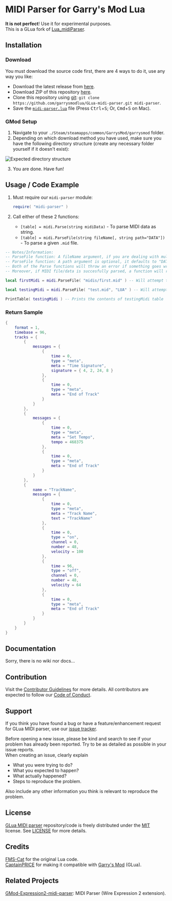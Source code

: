 # MIDI Parser for Garry's Mod Lua

**It is not perfect**! Use it for experimental purposes.  
This is a GLua fork of [Lua_midiParser](https://github.com/FMS-Cat/Lua_midiParser).

## Installation

### Download

You must download the source code first, there are 4 ways to do it, use any way you like:  
* Download the latest release from [here](https://github.com/garrysmodlua/GLua-midi-parser/releases/latest).  
* Download ZIP of this repository [here](https://github.com/garrysmodlua/GLua-midi-parser/archive/master.zip).
* Clone this repository using [git](https://git-scm.com/downloads): `git clone https://github.com/garrysmodlua/GLua-midi-parser.git midi-parser`.
* Save the <code><a href="https://raw.github.com/garrysmodlua/GLua-midi-parser/master/lua/includes/modules/midi-parser.lua">midi-parser.lua</a></code> file (Press <kbd>Ctrl</kbd>+<kbd>S</kbd>; Or, <kbd>Cmd</kbd>+<kbd>S</kbd> on Mac).

### GMod Setup

1. Navigate to your `./Steam/steamapps/common/GarrysMod/garrysmod` folder.
2. Depending on which download method you have used, make sure you have the following directory structure (create any necessary folder yourself if it doesn't exist):

![Expected directory structure](https://user-images.githubusercontent.com/9789070/27001572-ba3c1c16-4dcd-11e7-9348-a2954c8bd033.png)

3. You are done. Have fun!

## Usage / Code Example

1. Must require our `midi-parser` module:
	```lua
	require( "midi-parser" )
	```

2. Call either of these 2 functions:
	* `[table] = midi.Parse(string midiData)` - To parse MIDI data as string.
	* `[table] = midi.ParseFile(string fileName[, string path="DATA"])` - To parse a given `.mid` file.

```lua
-- Notes/Information:
-- ParseFile function: A fileName argument, if you are dealing with multiple directories, remember to use forward-slash (/) character as directory separator; do NOT use backslash (\) character.
-- ParseFile function: A path argument is optional, it defaults to "DATA" when omitted; by default it will search relative to "GarrysMod/garrysmod/data" folder.
-- Both of the Parse functions will throw an error if something goes wrong (e.g. if a given file does not exist, or could not be read, etc).
-- Moreover, if MIDI file/data is succesfully parsed, a function will return a table as a result.

local firstMidi = midi.ParseFile( "midis/first.mid" ) -- Will attempt to parse "GarrysMod/garrysmod/data/midis/first.mid" file

local testingMidi = midi.ParseFile( "test.mid", "LUA" ) -- Will attempt to parse "GarrysMod/garrysmod/lua/test.mid" file

PrintTable( testingMidi ) -- Prints the contents of testingMidi table
```

### Return Sample

```lua
{
	format = 1,
	timebase = 96,
	tracks = {
		{
			messages = {
				{
					time = 0,
					type = "meta",
					meta = "Time Signature",
					signature = { 4, 2, 24, 8 }
				},
				{
					time = 0,
					type = "meta",
					meta = "End of Track"
				}
			}
		},
		{
			messages = {
				{
					time = 0,
					type = "meta",
					meta = "Set Tempo",
					tempo = 468375
				},
				{
					time = 0,
					type = "meta",
					meta = "End of Track"
				}
			}
		},
		{
			name = "TrackName",
			messages = {
				{
					time = 0,
					type = "meta",
					meta = "Track Name",
					text = "TrackName"
				},
				{
					time = 0,
					type = "on",
					channel = 0,
					number = 48,
					velocity = 100
				},
				{
					time = 96,
					type = "off",
					channel = 0,
					number = 48,
					velocity = 64
				},
				{
					time = 0,
					type = "meta",
					meta = "End of Track"
				}
			}
		}
	}
}
```

## Documentation

Sorry, there is no wiki nor docs...

## Contribution

Visit the [Contributor Guidelines](https://github.com/garrysmodlua/GLua-midi-parser/blob/master/.github/CONTRIBUTING.md) for more details. All contributors are expected to follow our [Code of Conduct](https://github.com/garrysmodlua/GLua-midi-parser/master/.github/CODE_OF_CONDUCT.md).

## Support

If you think you have found a bug or have a feature/enhancement request for GLua MIDI parser, use our [issue tracker](https://github.com/garrysmodlua/GLua-midi-parser/issues/new).  

Before opening a new issue, please be kind and search to see if your problem has already been reported. Try to be as detailed as possible in your issue reports.  
When creating an issue, clearly explain  

* What you were trying to do?
* What you expected to happen?
* What actually happened?
* Steps to reproduce the problem.

Also include any other information you think is relevant to reproduce the problem.

## License

[GLua MIDI parser](https://github.com/garrysmodlua/GLua-midi-parser) repository/code is freely distributed under the [MIT](LICENSE) license. See [LICENSE](LICENSE) for more details.

## Credits

[FMS-Cat](https://github.com/FMS-Cat) for the original Lua code.  
[CaptainPRICE](https://github.com/CaptainPRICE) for making it compatible with [Garry's Mod](http://gmod.facepunch.com/) (GLua).

## Related Projects

[GMod-Expression2-midi-parser](https://github.com/garrysmodlua/GMod-Expression2-midi-parser): MIDI Parser (Wire Expression 2 extension).
